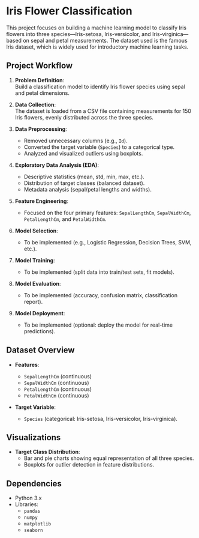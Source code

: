 # Iris Flower Classification

This project focuses on building a machine learning model to classify Iris flowers into three species—Iris-setosa, Iris-versicolor, and Iris-virginica—based on sepal and petal measurements. The dataset used is the famous Iris dataset, which is widely used for introductory machine learning tasks.

## Project Workflow

1. **Problem Definition**:  
   Build a classification model to identify Iris flower species using sepal and petal dimensions.

2. **Data Collection**:  
   The dataset is loaded from a CSV file containing measurements for 150 Iris flowers, evenly distributed across the three species.

3. **Data Preprocessing**:  
   - Removed unnecessary columns (e.g., `Id`).  
   - Converted the target variable (`Species`) to a categorical type.  
   - Analyzed and visualized outliers using boxplots.

4. **Exploratory Data Analysis (EDA)**:  
   - Descriptive statistics (mean, std, min, max, etc.).  
   - Distribution of target classes (balanced dataset).  
   - Metadata analysis (sepal/petal lengths and widths).

5. **Feature Engineering**:  
   - Focused on the four primary features: `SepalLengthCm`, `SepalWidthCm`, `PetalLengthCm`, and `PetalWidthCm`.

6. **Model Selection**:  
   - To be implemented (e.g., Logistic Regression, Decision Trees, SVM, etc.).

7. **Model Training**:  
   - To be implemented (split data into train/test sets, fit models).

8. **Model Evaluation**:  
   - To be implemented (accuracy, confusion matrix, classification report).

9. **Model Deployment**:  
   - To be implemented (optional: deploy the model for real-time predictions).

## Dataset Overview

- **Features**:  
  - `SepalLengthCm` (continuous)  
  - `SepalWidthCm` (continuous)  
  - `PetalLengthCm` (continuous)  
  - `PetalWidthCm` (continuous)  

- **Target Variable**:  
  - `Species` (categorical: Iris-setosa, Iris-versicolor, Iris-virginica).

## Visualizations

- **Target Class Distribution**:  
  - Bar and pie charts showing equal representation of all three species.  
  - Boxplots for outlier detection in feature distributions.

## Dependencies

- Python 3.x
- Libraries:  
  - `pandas`  
  - `numpy`  
  - `matplotlib`  
  - `seaborn`  
